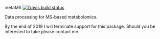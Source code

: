 metaMS [![Travis build status](https://travis-ci.org/rwehrens/metaMS.svg?branch=devel)](https://travis-ci.org/rwehrens/metaMS)


Data processing for MS-based metabolomics.

By the end of 2019 I will terminate support for this package. Should
you be interested to take please contact me.
